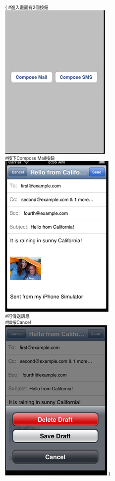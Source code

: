 {
#進入畫面有2個按鈕<br>
<img src ="pic1.png">
<br>
#按下Compose Mail按鈕
<br>
<img src ="pic2.png"><br>
#可傳送訊息<br>
#如按Cancel<br>
<img src ="pic3.png">
}
